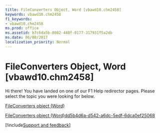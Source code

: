 ```yaml
---
title: FileConverters Object, Word [vbawd10.chm2458]
keywords: vbawd10.chm2458
f1_keywords:
- vbawd10.chm2458
ms.prod: office
ms.assetid: b7c6da5b-8082-448f-8177-317931f5a2db
ms.date: 06/08/2017
localization_priority: Normal
---
```



# FileConverters Object, Word [vbawd10.chm2458]

Hi there! You have landed on one of our F1 Help redirector pages. Please select the topic you were looking for below.

[FileConverters object (Word)](http://msdn.microsoft.com/library/b9b8fc53-1c8e-224d-726a-4edf172ca647%28Office.15%29.aspx)

[FileConverters object (Word)dd5b4d6a-d542-a6dc-5edf-6dca0ef25068](http://msdn.microsoft.com/library/dd5b4d6a-d542-a6dc-5edf-6dca0ef25068%28Office.15%29.aspx)

[!include[Support and feedback](~/includes/feedback-boilerplate.md)]